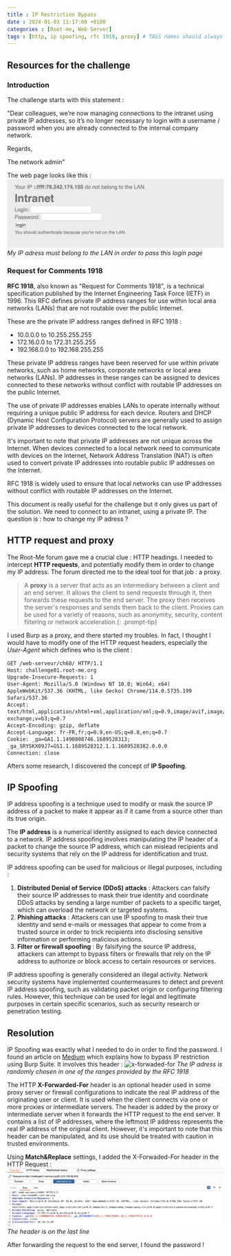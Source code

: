 ```yaml
---
title : IP Restriction Bypass
date : 2024-01-03 11:17:00 +0100
categories : [Root-me, Web Server]
tags : [http, ip spoofing, rfc 1918, proxy] # TAGS names should always be lowercase
---
```


## Resources for the challenge

### Introduction

The challenge starts with this statement : 

"Dear colleagues, we’re now managing connections to the intranet using private IP addresses, so it’s no longer necessary to login with a username / password when you are already connected to the internal company network.

Regards,

The network admin"

The web page looks like this : 
![intro](/img/ip-bypass/intro.png)
*My IP adress must belong to the LAN in order to pass this login page*

### Request for Comments 1918

**RFC 1918**, also known as "Request for Comments 1918", is a technical specification published by the Internet Engineering Task Force (IETF) in 1996. This RFC defines private IP address ranges for use within local area networks (LANs) that are not routable over the public Internet.

These are the private IP address ranges defined in RFC 1918 :

* 10.0.0.0 to 10.255.255.255
* 172.16.0.0 to 172.31.255.255
* 192.168.0.0 to 192.168.255.255

These private IP address ranges have been reserved for use within private networks, such as home networks, corporate networks or local area networks (LANs). IP addresses in these ranges can be assigned to devices connected to these networks without conflict with routable IP addresses on the public Internet.

The use of private IP addresses enables LANs to operate internally without requiring a unique public IP address for each device. Routers and DHCP (Dynamic Host Configuration Protocol) servers are generally used to assign private IP addresses to devices connected to the local network.

It's important to note that private IP addresses are not unique across the Internet. When devices connected to a local network need to communicate with devices on the Internet, Network Address Translation (NAT) is often used to convert private IP addresses into routable public IP addresses on the Internet.

RFC 1918 is widely used to ensure that local networks can use IP addresses without conflict with routable IP addresses on the Internet.

This document is really useful for the challenge but it only gives us part of the solution. We need to connect to an intranet, using a private IP. The question is : how to change my IP adress ?

## HTTP request and proxy

The Root-Me forum gave me a crucial clue : HTTP headings. I needed to intercept **HTTP requests**, and potentially modify them in order to change my IP address. The forum directed me to the ideal tool for that job : a proxy.

> A **proxy** is a server that acts as an intermediary between a client and an end server. It allows the client to send requests through it, then forwards these requests to the end server. The proxy then receives the server's responses and sends them back to the client. Proxies can be used for a variety of reasons, such as anonymity, security, content filtering or network acceleration.{: .prompt-tip}

I used Burp as a proxy, and there started my troubles. In fact, I thought I would have to modify one of the HTTP request headers, especially the *User-Agent* which defines who is the client :

```http
GET /web-serveur/ch68/ HTTP/1.1
Host: challenge01.root-me.org
Upgrade-Insecure-Requests: 1
User-Agent: Mozilla/5.0 (Windows NT 10.0; Win64; x64) AppleWebKit/537.36 (KHTML, like Gecko) Chrome/114.0.5735.199 Safari/537.36
Accept: text/html,application/xhtml+xml,application/xml;q=0.9,image/avif,image/webp,image/apng,/;q=0.8,application/signed-exchange;v=b3;q=0.7
Accept-Encoding: gzip, deflate
Accept-Language: fr-FR,fr;q=0.9,en-US;q=0.8,en;q=0.7
Cookie: _ga=GA1.1.1490808746.1689528313; _ga_SRYSKX09J7=GS1.1.1689528312.1.1.1689528382.0.0.0
Connection: close
```

Afters some research, I discovered the concept of **IP Spoofing**.

## IP Spoofing

IP address spoofing is a technique used to modify or mask the source IP address of a packet to make it appear as if it came from a source other than its true origin.

The **IP address** is a numerical identity assigned to each device connected to a network. IP address spoofing involves manipulating the IP header of a packet to change the source IP address, which can mislead recipients and security systems that rely on the IP address for identification and trust.

IP address spoofing can be used for malicious or illegal purposes, including :

1. **Distributed Denial of Service (DDoS) attacks** : Attackers can falsify their source IP addresses to mask their true identity and coordinate DDoS attacks by sending a large number of packets to a specific target, which can overload the network or targeted systems.
2. **Phishing attacks** : Attackers can use IP spoofing to mask their true identity and send e-mails or messages that appear to come from a trusted source in order to trick recipients into disclosing sensitive information or performing malicious actions.
3. **Filter or firewall spoofing** : By falsifying the source IP address, attackers can attempt to bypass filters or firewalls that rely on the IP address to authorize or block access to certain resources or services.

IP address spoofing is generally considered an illegal activity. Network security systems have implemented countermeasures to detect and prevent IP address spoofing, such as validating packet origin or configuring filtering rules. However, this technique can be used for legal and legitimate purposes in certain specific scenarios, such as security research or penetration testing.

## Resolution

IP Spoofing was exactly what I needed to do in order to find the password. I found an article on [Medium](https://medium.com/r3d-buck3t/bypass-ip-restrictions-with-burp-suite-fb4c72ec8e9c) which explains how to bypass IP restriction using Burp Suite. It involves this header :
![x-forwaded-for](https://miro.medium.com/v2/resize:fit:2000/format:webp/1*rxt3awwsC3t13_gMz-NCjA.png)
*The IP adress is randomly chosen in one of the ranges provided by the RFC 1918*

The HTTP **X-Forwarded-For** header is an optional header used in some proxy server or firewall configurations to indicate the real IP address of the originating user or client. It is used when the client connects via one or more proxies or intermediate servers. The header is added by the proxy or intermediate server when it forwards the HTTP request to the end server. It contains a list of IP addresses, where the leftmost IP address represents the real IP address of the original client. However, it's important to note that this header can be manipulated, and its use should be treated with caution in trusted environments.

Using **Match&Replace** settings, I added the X-Forwaded-For header in the HTTP Request :
![spoofing](/img/ip-bypass/spoofing.png)
*The header is on the last line*

After forwarding the request to the end server, I found the password !
